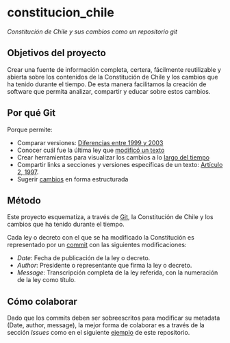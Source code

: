 # constitucion_chile

*Constitución de Chile y sus cambios como un repositorio git*

## Objetivos del proyecto

Crear una fuente de información completa, certera, fácilmente reutilizable y abierta sobre los contenidos de la Constitución de Chile y los cambios que ha tenido durante el tiempo. De esta manera facilitamos la creación de software que permita analizar, compartir y educar sobre estos cambios.

## Por qué Git

Porque permite:

 - Comparar versiones: [Diferencias entre 1999 y 2003](https://github.com/opensourcechile/constitucion_chile/compare/d333d20e19bab5dc6c8dc6bf0bb350a6e241decb...6ef6094d6614a5bfa4b183f7e3fc63d3558794ab)
 - Conocer cuál fue la última ley que [modificó un texto](https://github.com/opensourcechile/constitucion_chile/blame/master/03-Cap%C3%ADtulo_III.md)
 - Crear herramientas para visualizar los cambios a lo [largo del tiempo](https://github.githistory.xyz/opensourcechile/constitucion_chile/blob/master/03-Cap%C3%ADtulo_III.md)
 - Compartir links a secciones y versiones específicas de un texto: [Artículo 2, 1997](https://github.com/opensourcechile/constitucion_chile/blob/c7e4900a42508080bbd7e3be404a021d67c2a09a/06-Cap%C3%ADtulo_VI.md#art%C3%ADculo-74).
 - Sugerir [cambios](https://github.com/opensourcechile/constitucion_chile/pull/1/files#diff-b74538cd3c3c2646650645d19f6a700b) en forma estructurada

## Método

Este proyecto esquematiza, a través de [Git](https://es.wikipedia.org/wiki/Git), la Constitución de Chile y los cambios que ha tenido durante el tiempo.

Cada ley o decreto con el que se ha modificado la Constitución es representado por un [commit](https://git-scm.com/book/es/v1/Fundamentos-de-Git-Guardando-cambios-en-el-repositorio) con las siguientes modificaciones:

- *Date*: Fecha de publicación de la ley o decreto.
- *Author*: Presidente o representante que firma la ley o decreto.
- *Message*: Transcripción completa de la ley referida, con la numeración de la ley como título.


## Cómo colaborar

Dado que los commits deben ser sobreescritos para modificar su metadata (Date, author, message), la mejor forma de colaborar es a través de la sección *Issues* como en el siguiente [ejemplo](https://github.com/opensourcechile/constitucion_chile/issues/2) de este repositorio.


